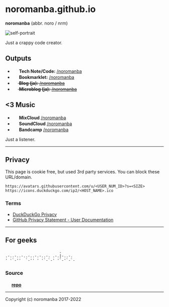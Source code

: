 # noromanba.github.io

**noromanba** (abbr. noro / nrm)

<!--
TODO inline image
we needs data URI on GFM but rejected it
https://github.com/github/markup/issues/270#issuecomment-77102192
-->
<!--
![self-portrait](https://github.com/noromanba.png)
-->
![self-portrait](https://avatars.githubusercontent.com/u/974716?s=460)

Just a crappy code creator.

## Outputs

<!-- w/ favicon
-->
- <img src="https://icons.duckduckgo.com/ip2/gist.github.com.ico" width="16px" height="16px"> **Tech Note/Code:** [/noromanba](https://gist.github.com/noromanba/)
- <img src="https://icons.duckduckgo.com/ip2/let.hatelabo.jp.ico" width="16px" height="16px"> **Bookmarklet:** [/noromanba](https://let.hatelabo.jp/noromanba/)
- ~~<img src="https://icons.duckduckgo.com/ip2/ptech.g.hatena.ne.jp.ico" width="16px" height="16px"> **Blog (ja):** [/noromanba](https://web.archive.org/https://ptech.g.hatena.ne.jp/noromanba/)~~
- ~~<img src="https://icons.duckduckgo.com/ip2/h.hatena.ne.jp.ico" width="16px" height="16px"> **Microblog (ja):** [/noromanba](https://archive.is/LkiuZ)~~

## \<3 Music

- <img src="https://icons.duckduckgo.com/ip2/www.mixcloud.com.ico" width="16px" height="16px"> **MixCloud** [/noromanba](https://www.mixcloud.com/noromanba/)
- <img src="https://icons.duckduckgo.com/ip2/soundcloud.com.ico" width="16px" height="16px"> **SoundCloud** [/noromanba](https://soundcloud.com/noromanba/likes)
- <img src="https://icons.duckduckgo.com/ip2/bandcamp.com.ico" width="16px" height="16px"> **Bandcamp** [/noromanba](https://bandcamp.com/noromanba)

<!-- text only
## Outputs

- **Tech Note/Code:** [/noromanba](https://gist.github.com/noromanba/)
- **Bookmarklet:** [/noromanba](https://let.hatelabo.jp/noromanba/)
- **Blog (ja):** [/noromanba](https://ptech.g.hatena.ne.jp/noromanba/)
- **Microblog (ja):** [/noromanba](http://h.hatena.ne.jp/noromanba/)
- **Hatena:** [/noromanba](https://profile.hatena.ne.jp/noromanba/)

##\<3 Music

- **MixCloud** [/noromanba](https://www.mixcloud.com/noromanba/)
- **SoundCloud** [/noromanba](https://soundcloud.com/noromanba/likes)
- **Bandcamp** [/noromanba](https://bandcamp.com/noromanba)
-->

Just a listener.

----

## Privacy

This page is cookie free, but used 3rd party services. You can block these URL/domain.

```
https://avatars.githubusercontent.com/u/<USER_NUM_ID>?s=<SIZE>
https://icons.duckduckgo.com/ip2/<HOST_NAME>.ico
```

### Terms

- [DuckDuckGo Privacy](https://duckduckgo.com/privacy)
- [GitHub Privacy Statement - User Documentation](https://help.github.com/articles/github-privacy-statement/)

----

## For geeks

```aa
                        .
.-..-..-..-..-.-..-. .-.|-..-.
' '`-''  `-'' ' '`-`-' '`-'`-`-

```

### Source

<img src="https://icons.duckduckgo.com/ip2/gist.github.com.ico" width="16px" height="16px"> [**repo**](https://github.com/noromanba/noromanba.github.com/)

----

Copyright (c) noromanba 2017-2022

<!-- favicon fetchers
![icon](https://cdn-ak.favicon.st-hatena.com/?url=https://example.com)
![icon](https://www.google.com/s2/favicons?domain=example.com)
![icon](https://favicon-proxy.herokuapp.com/example.com)
![icon](https://icons.duckduckgo.com/ip2/example.com.ico)
-->

<!-- favicon alignment but can't use in GFM
<style>
  img[alt^="icon-"] {
    max-width: 16px;
  }
<style>
-->
